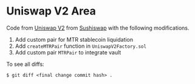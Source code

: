 # Uniswap V2 Area

Code from [Uniswap V2](https://github.com/Uniswap/uniswap-v2-core/tree/27f6354bae6685612c182c3bc7577e61bc8717e3/contracts) from [Sushiswap](https://github.com/sushiswap/sushiswap/blob/canary/contracts/uniswapv2/README.md) with the following modifications.

1. Add custom pair for MTR stablecoin liquidation
2. Add `createMTRPair` function in `UniswapV2Factory.sol`
3. Add custom pair `MTRPair` to integrate vault

To see all diffs:

```
$ git diff <final change commit hash> .
```
